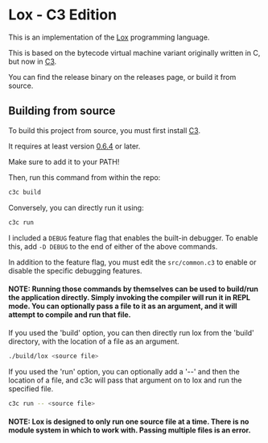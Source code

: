 # Lox - C3 Edition

This is an implementation of the [Lox](https://craftinginterpreters.com/) programming language.

This is based on the bytecode virtual machine variant originally written in C, but now in [C3](https://c3-lang.org).

You can find the release binary on the releases page, or build it from source.

## Building from source

To build this project from source, you must first install [C3](https://github.com/c3lang/c3c/releases/download/latest/c3-linux.tar.gz).

It requires at least version [0.6.4](https://github.com/c3lang/c3c/releases/tag/v0.6.4) or later.

Make sure to add it to your PATH!

Then, run this command from within the repo:

```sh
c3c build
```

Conversely, you can directly run it using:

```sh
c3c run
```

I included a ```DEBUG``` feature flag that enables the built-in debugger. To enable this, add ```-D DEBUG``` to the end of either of the above commands.

In addition to the feature flag, you must edit the ```src/common.c3``` to enable or disable the specific debugging features.

#### NOTE: Running those commands by themselves can be used to build/run the application directly. Simply invoking the compiler will run it in REPL mode. You can optionally pass a file to it as an argument, and it will attempt to compile and run that file.

If you used the 'build' option, you can then directly run lox from the 'build' directory, with the location of a file as an argument.

```sh
./build/lox <source file>
```

If you used the 'run' option, you can optionally add a '--' and then the location of a file, and c3c will pass that argument on to lox and run the specified file.

```sh
c3c run -- <source file>
```

#### NOTE: Lox is designed to only run one source file at a time. There is no module system in which to work with. Passing multiple files is an error.
